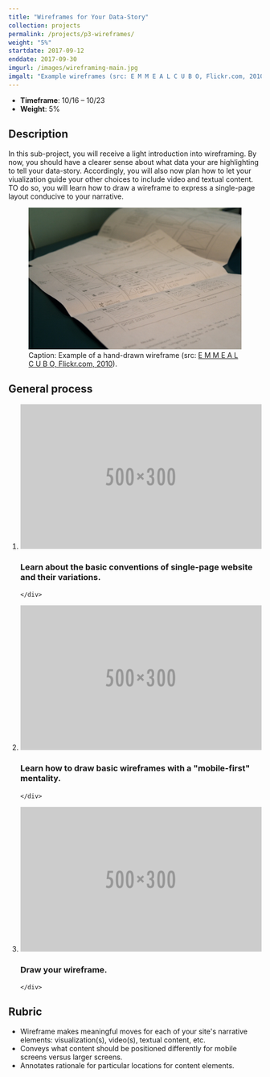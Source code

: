 ```yaml
---
title: "Wireframes for Your Data-Story"
collection: projects
permalink: /projects/p3-wireframes/
weight: "5%"
startdate: 2017-09-12
enddate: 2017-09-30
imgurl: /images/wireframing-main.jpg
imgalt: "Example wireframes (src: E M M E A L C U B O, Flickr.com, 2010)"
---
```


<ul class="project-top-info">
  <li>
    <b>Timeframe</b>: 10/16 &ndash; 10/23</li>
  <li>
    <b>Weight</b>: 5%</li>
</ul>

## Description

In this sub-project, you will receive a light introduction into wireframing. By now, you should have a clearer sense about what data your are highlighting to tell your data-story. Accordingly, you will also now plan how to let your viualization guide your other choices to include video and textual content. TO do so, you will learn how to draw a wireframe to express a single-page layout conducive to your narrative.

<figure id="twitter-css-body" class="figure-inline proj-img">
  <img src="/images/wireframing-main.jpg" alt="Example wireframe." />
  <figcaption>
    Caption: Example of a hand-drawn wireframe (src: <a href="https://www.flickr.com/photos/emmealcubo/5371775365/in/photolist-9bFKED-abYA4H-cvkBn9-8TQ2Br-7gCj16-4JEry6-3bGhod-aqp9jU-7uErK7-bTR7DP-7q1WS1-6Zz33t-7q1Wkj-dCqMpJ-5phnwg-5jY5iN-9bFKXk-9bJRiq-5yncqS-4DSFZP-7CrWbG-5apKh-9sE9g5-6hhvg9-6ASUoa-8UjXmP-7AEeem-7F8LGj-cJ3xEA-6iMWfd-9sE9Go-6Vfur9-5TCXSw-7FSxZE-dwBJPJ-6iHPQa-dwwe3k-6iMXGo-bmXXor-dwwecc-6iHQmi-8iZ3U1-9Nppjx-Gyiqf-6VbqH4-6iMZbJ-6iHLz6-bNycnz-raku7p-6iHPoT" target="_blank">E M M E A L C U B O, Flickr.com, 2010</a>).
  </figcaption>
</figure>

## General process

<ol class="visual-list">
  <li>
    <img class="image" src="/images/500x300.png" alt="Data-gathering image" />
    <div class="content">
      <h3>Learn about the basic conventions of single-page website and their variations.</h3>

    </div>
  </li>

  <li>
    <img class="image" src="/images/500x300.png" alt="Data-gathering image" />
    <div class="content">
      <h3>Learn how to draw basic wireframes with a "mobile-first" mentality.</h3>

    </div>
  </li>

  <li>
    <img class="image" src="/images/500x300.png" alt="Data-gathering image" />
    <div class="content">
      <h3>Draw your wireframe.</h3>

    </div>
  </li>
</ol>

## Rubric

- Wireframe makes meaningful moves for each of your site's narrative elements: visualization(s), video(s), textual content, etc.
- Conveys what content should be positioned differently for mobile screens versus larger screens.
- Annotates rationale for particular locations for content elements.
